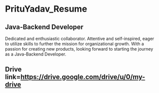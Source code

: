 # PrituYadav_Resume
## Java-Backend Developer


Dedicated and enthusiastic collaborator. Attentive and self-inspired, eager to utilize skills to further the mission for organizational growth. With a passion for creating new products, looking forward to starting the journey as a Java-Backend Developer.

## Drive link=https://drive.google.com/drive/u/0/my-drive
